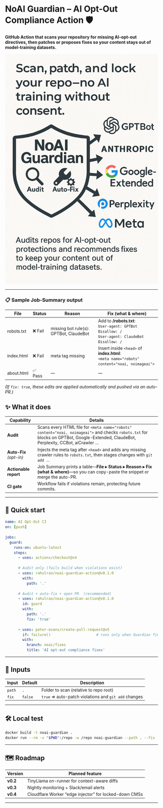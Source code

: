 # NoAI Guardian – AI Opt-Out Compliance Action 🛡️  

**GitHub Action that scans your repository for missing AI-opt-out directives, then patches or proposes fixes so your content stays out of model-training datasets.**

![NoAI Guardian banner](docs/noai-banner.png)

---

### 📋 Sample Job-Summary output

| File        | Status | Reason                                   | Fix (what & where) |
|-------------|--------|------------------------------------------|--------------------|
| robots.txt  | ❌ Fail | missing bot rule(s): GPTBot, ClaudeBot   | Add to **/robots.txt**:<br>`User-agent: GPTBot`<br>`Disallow: /`<br>`User-agent: ClaudeBot`<br>`Disallow: /` |
| index.html  | ❌ Fail | meta tag missing                         | Insert inside `<head>` of **index.html**:<br>`<meta name="robots" content="noai, noimageai">` |
| about.html  | ✅ Pass | —                                        | — |

*(If `fix: true`, these edits are applied automatically and pushed via an auto-PR.)*

## ✨ What it does

| Capability | Details |
|------------|---------|
| **Audit**  | Scans every HTML file for `<meta name="robots" content="noai, noimageai">` and checks `robots.txt` for blocks on GPTBot, Google-Extended, ClaudeBot, Perplexity, CCBot, aiCrawler … |
| **Auto-Fix** <br>*(opt-in)* | Injects the meta tag after `<head>` and adds any missing crawler rules to `robots.txt`, then stages changes with `git add .`. |
| **Actionable report** | Job Summary prints a table—**File ▸ Status ▸ Reason ▸ Fix (what & where)**—so you can copy-paste the snippet or merge the auto-PR. |
| **CI gate** | Workflow fails if violations remain, protecting future commits. |
---

## 🚀 Quick start

```yaml
name: AI Opt-Out CI
on: [push]

jobs:
  guard:
    runs-on: ubuntu-latest
    steps:
      - uses: actions/checkout@v4

      # Audit only (fails build when violations exist)
      - uses: rahulrao/noai-guardian-action@v0.1.0
        with:
          path: '.'

      # Audit + auto-fix + open PR  (recommended)
      - uses: rahulrao/noai-guardian-action@v0.1.0
        id: guard
        with:
          path: '.'
          fix: 'true'

      - uses: peter-evans/create-pull-request@v5
        if: failure()                     # runs only when Guardian finds problems
        with:
          branch: noai/fixes
          title: 'AI opt-out compliance fixes'
```

---

## 🔧 Inputs

| Input | Default | Description |
|-------|---------|-------------|
| `path` | `.`     | Folder to scan (relative to repo root) |
| `fix`  | `false` | `true` ⇒ auto-patch violations and `git add` changes |

---

## 🛠️ Local test

```bash
docker build -t noai-guardian .
docker run --rm -v "$PWD":/repo -w /repo noai-guardian --path . --fix
```

---

## 🗺️ Roadmap

| Version | Planned feature |
|---------|-----------------|
| **v0.2** | TinyLlama on-runner for context-aware diffs |
| **v0.3** | Nightly monitoring + Slack/email alerts |
| **v0.4** | Cloudflare Worker “edge injector” for locked-down CMSs |

---
